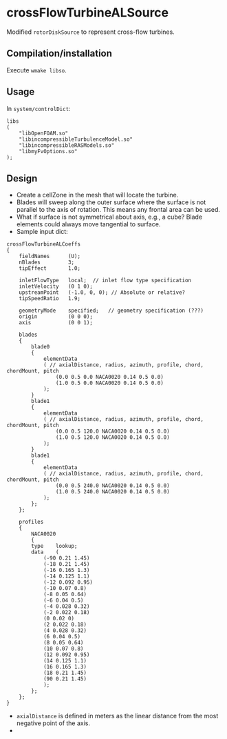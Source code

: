 crossFlowTurbineALSource
========================

Modified `rotorDiskSource` to represent cross-flow turbines. 

Compilation/installation
------------------------
Execute `wmake libso`.

Usage
-----

In `system/controlDict`:

```
libs
(
    "libOpenFOAM.so"
    "libincompressibleTurbulenceModel.so"
    "libincompressibleRASModels.so"
    "libmyFvOptions.so"
);
```

Design
------
* Create a cellZone in the mesh that will locate the turbine.
* Blades will sweep along the outer surface where the surface is not parallel
  to the axis of rotation. This means any frontal area can be used. 
* What if surface is not symmetrical about axis, e.g., a cube? Blade elements
  could always move tangential to surface.
* Sample input dict:

```
crossFlowTurbineALCoeffs
{
    fieldNames	    (U);
    nBlades	        3;
    tipEffect	    1.0; 

    inletFlowType   local;  // inlet flow type specification
    inletVelocity   (0 1 0);
    upstreamPoint   (-1.0, 0, 0); // Absolute or relative?
    tipSpeedRatio   1.9;

    geometryMode    specified;   // geometry specification (???)
    origin          (0 0 0);
    axis            (0 0 1);

    blades
    {
        blade0
        {
            elementData
            ( // axialDistance, radius, azimuth, profile, chord, chordMount, pitch
                (0.0 0.5 0.0 NACA0020 0.14 0.5 0.0)
                (1.0 0.5 0.0 NACA0020 0.14 0.5 0.0)
            );
        }
        blade1
        {
            elementData
            ( // axialDistance, radius, azimuth, profile, chord, chordMount, pitch
                (0.0 0.5 120.0 NACA0020 0.14 0.5 0.0)
                (1.0 0.5 120.0 NACA0020 0.14 0.5 0.0)
            );
        }
        blade1
        {
            elementData
            ( // axialDistance, radius, azimuth, profile, chord, chordMount, pitch
                (0.0 0.5 240.0 NACA0020 0.14 0.5 0.0)
                (1.0 0.5 240.0 NACA0020 0.14 0.5 0.0)
            );
        };
    };
    
    profiles
    {
        NACA0020
        {
	    type 	lookup;
	    data 	(
			(-90 0.21 1.45)
			(-18 0.21 1.45)
			(-16 0.165 1.3)
			(-14 0.125 1.1)
			(-12 0.092 0.95)
			(-10 0.07 0.8)
			(-8 0.05 0.64)
			(-6 0.04 0.5)
			(-4 0.028 0.32)
			(-2 0.022 0.18)
			(0 0.02 0)
			(2 0.022 0.18)
			(4 0.028 0.32)
			(6 0.04 0.5)
			(8 0.05 0.64)
			(10 0.07 0.8)
			(12 0.092 0.95)
			(14 0.125 1.1)
			(16 0.165 1.3)
			(18 0.21 1.45)
			(90 0.21 1.45)
			);
        };
    };
}
```

  * `axialDistance` is defined in meters as the linear distance from the
    most negative point of the axis.
  * 
